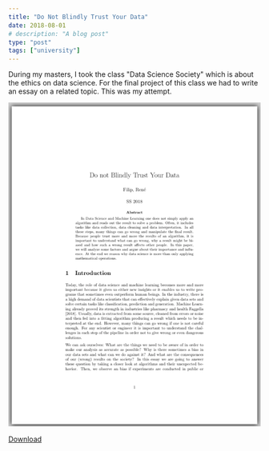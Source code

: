 ```yaml
---
title: "Do Not Blindly Trust Your Data"
date: 2018-08-01
# description: "A blog post"
type: "post"
tags: ["university"]
---
```


During my masters, I took the class "Data Science Society" which is about the ethics on data science. For the final project of this class we had to write an essay on a related topic. This was my attempt.

[![alt text](/posts/dont-trust-your-data/essay_cover.png)](/posts/dont-trust-your-data/essay.pdf)

[Download](/posts/dont-trust-your-data/essay.pdf)

<!--

*Note: This essay was part of the "Data Science Society" class that deals with ethical questions in data science. At the end, each student had to choose a related topic and write a short essay about it. This was my attempt.*


In Data Science and Machine Learning one does not simply apply an algorithm and reads out the result to solve a problem. Often, it includes tasks like data collection, data cleaning and data interpretation. In all these steps, many things can go wrong and manipulate the final result. Because people trust more and more the results of an algorithm, it is important to understand what can go wrong, why a result might be biased and how such a wrong result affects other people. In this essay we will analyze some factors and argue about their importance and influence. At the end we reason why data science is more than only applying mathematical operations.

## Introduction

Today, the role of data science and machine learning becomes more and more important because it gives us either new insights to existing problems or it enables us to write programs that sometimes even outperform human beings. In the industry there is a high demand of data scientists that can effectively explain given data sets and solve certain tasks like classification, prediction and generation. Machine Learning already proved its strength in industries like pharmacy and health [[1](do-not-blindly-trust-data#references)]. Usually, data is extracted from some source, cleaned from errors or noise and then fed into a fitting algorithm producing a result which needs to be interpreted at the end. However, many things can go wrong if one is not careful enough. For any scientist or engineer it is important to understand the challenges in each step of the pipeline in order not to give wrong answers or even end up in dangerous solutions.

We can ask ourselves: What are the things we need to be aware of in order to make our analysis as accurate as possible? Why is there sometimes a bias in our data sets and what can we do against it? And what are the consequences of our (wrong) results on the society? In this essay we are going to answer these question by taking a closer look at algorithms and their unexpected behavior. Then, we observe an bias if experiments are conducted in public or anonymously. Last but not least we raise awareness of being critical towards publicized papers.

## Dangers of Trusting an Algorithm blindly

The term "algorithm" can refer to many different things depending on which person one talks to [[2](do-not-blindly-trust-data#references)]. A computer scientist might refer to the definition of an algorithm using a Turing machine while a journalist might refer to the behavior of certain software. Nevertheless, in both cases one needs to be aware of what the algorithm exactly does and what not.

### Machine Learning Algorithms do not Always Solve the Task

An algorithm solves a given problem by performing predefined steps in a certain order. The result of an algorithm is a solution to the given problem. There are many types of algorithms. Deterministic algorithms like the sorting algorithm "Bubble Sort" will *always* provide the same output for a given input. In contrast, a probabilistic algorithm like the "Fast Johnson Lindenstrauss Transformation" returns a solution that only holds with a high probability. Machine Learning (and statistical) algorithms like the "Linear Regression" describe another type of algorithms which differ even more: Let us assume we want to predict the housing price of a flat in Munich if one gives us the square meter size of it. The algorithm itself does not give us an answer to that but instead returns a mathematical model which needs to be asked instead. In order to do so, the algorithm needs "training data" to train the model that we want to return. Otherwise, the model does not know anything about Munich or even about housing prices in general and would return random-like estimates instead.

This is a problem. The first two categories of algorithms we mentioned above did not rely on training data because they were solving the problem explicitly. However, machine learning algorithms generate a solution by looking at existing solutions and then try to make one on their own, implicitly. Suddenly, the performance of a learning algorithm depends on the training data.

Solving a problem implicitly is not a bad thing per se. Actually, it is often much more easier to solve a problem that way than describing a solution explicitly. But, it adds a danger that one can easily overlook: The algorithm always produces a model (even for bad or wrong training data) and just because it returns does not mean it also returns the right solution! While for "classical" algorithms there often exist proofs guaranteeing correctness, users of machine learning algorithms must be aware that these do not exist in the same way. The user must not have a false sense of security just because the algorithm returned successfully and the underlying challenge is how to evaluate a model.

There are ways to perform the evaluation and we will look at them shortly. But the consequence of this is quite depressing: In the real world there might be bad machine learning models that do not act the way which was intended. For example, in \cite{dailymail_com_2017} a soap dispenser was trained on detecting hands in order to dispose soap. It turned out that the model was trained on a data set that only contained white colored hands and at the end it could not detect the hand gesture by a black person. If we translate this problems where human life is in danger, the magnitude of it becomes clear. Imagine a self-driving car that cannot detect a group of humans because the model expected a different physical appearance. These kind of issues are not obvious from the start and might surprise.

TOOD

## References

[1] Machine Learning Healthcare Applications - 2018 and Beyond - Faggella, Daniel - 2018

[2] Digital keywords: a vocabulary of information society and culture - Peters, Benjamin - Princeton University Press. - 2016

-->
